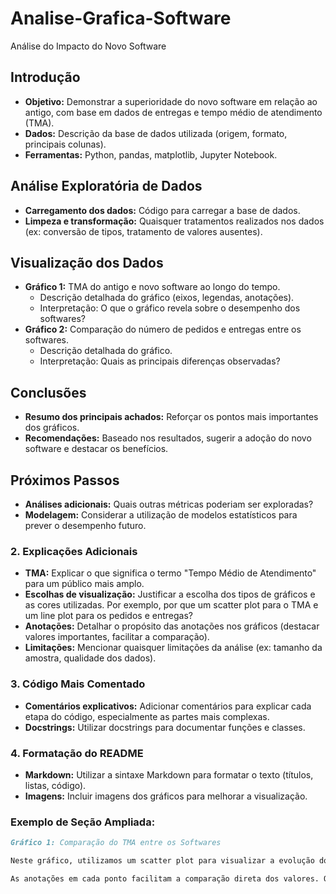 # Analise-Grafica-Software
Análise do Impacto do Novo Software

## Introdução
* **Objetivo:** Demonstrar a superioridade do novo software em relação ao antigo, com base em dados de entregas e tempo médio de atendimento (TMA).
* **Dados:** Descrição da base de dados utilizada (origem, formato, principais colunas).
* **Ferramentas:** Python, pandas, matplotlib, Jupyter Notebook.

## Análise Exploratória de Dados
* **Carregamento dos dados:** Código para carregar a base de dados.
* **Limpeza e transformação:** Quaisquer tratamentos realizados nos dados (ex: conversão de tipos, tratamento de valores ausentes).

## Visualização dos Dados
* **Gráfico 1:** TMA do antigo e novo software ao longo do tempo.
    * Descrição detalhada do gráfico (eixos, legendas, anotações).
    * Interpretação: O que o gráfico revela sobre o desempenho dos softwares?
* **Gráfico 2:** Comparação do número de pedidos e entregas entre os softwares.
    * Descrição detalhada do gráfico.
    * Interpretação: Quais as principais diferenças observadas?

## Conclusões
* **Resumo dos principais achados:** Reforçar os pontos mais importantes dos gráficos.
* **Recomendações:** Baseado nos resultados, sugerir a adoção do novo software e destacar os benefícios.

## Próximos Passos
* **Análises adicionais:** Quais outras métricas poderiam ser exploradas?
* **Modelagem:** Considerar a utilização de modelos estatísticos para prever o desempenho futuro.

### **2. Explicações Adicionais**

* **TMA:** Explicar o que significa o termo "Tempo Médio de Atendimento" para um público mais amplo.
* **Escolhas de visualização:** Justificar a escolha dos tipos de gráficos e as cores utilizadas. Por exemplo, por que um scatter plot para o TMA e um line plot para os pedidos e entregas?
* **Anotações:** Detalhar o propósito das anotações nos gráficos (destacar valores importantes, facilitar a comparação).
* **Limitações:** Mencionar quaisquer limitações da análise (ex: tamanho da amostra, qualidade dos dados).

### **3. Código Mais Comentado**

* **Comentários explicativos:** Adicionar comentários para explicar cada etapa do código, especialmente as partes mais complexas.
* **Docstrings:** Utilizar docstrings para documentar funções e classes.

### **4. Formatação do README**

* **Markdown:** Utilizar a sintaxe Markdown para formatar o texto (títulos, listas, código).
* **Imagens:** Incluir imagens dos gráficos para melhorar a visualização.

### **Exemplo de Seção Ampliada:**

```markdown
Gráfico 1: Comparação do TMA entre os Softwares

Neste gráfico, utilizamos um scatter plot para visualizar a evolução do Tempo Médio de Atendimento (TMA) ao longo do tempo para ambos os softwares. Cada ponto representa o TMA médio de um determinado período. As cores azul e vermelho diferenciam os dados do novo e do antigo software, respectivamente.

As anotações em cada ponto facilitam a comparação direta dos valores. Observa-se que o TMA do novo software é consistentemente menor, indicando um tempo de atendimento médio significativamente mais rápido.


